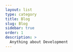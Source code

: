 ```yaml
---
layout: list
type: category
title: Blog
slug: Blog
sidebar: true
order: 1
description: >
  Anything about Development
---
```

